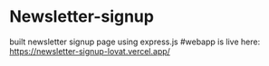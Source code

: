 # Newsletter-signup
built newsletter signup page using express.js
#webapp is live here: https://newsletter-signup-lovat.vercel.app/
